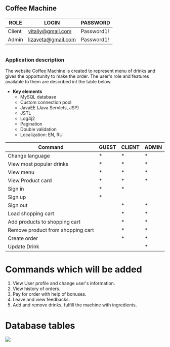## Coffee Machine

ROLE | LOGIN | PASSWORD 
---------| --------------|----------------
Client| vitaliy@gmail.com | Password1!  |
Admin| lizaveta@gmail.com | Password1! |
#
### Application description
   The website Coffee Machine is created to represent menu of drinks and gives the opportunity to make the order.
   The user's role and features available to them are described int the table below.
    
   * **Key elements**
      - MySQL database
	  - Custom connection pool
      - JavaEE  (Java Servlets, JSP)
      - JSTL
      - Log4j2
      - Pagination
      - Double validation
      - Localization: EN, RU
      
Command | GUEST | CLIENT | ADMIN 
---------|-------|--------|------
Change language| * | * | * |
View most popular drinks| * | * | * |
View menu| * | * | * |
View Product card| * | * | * |
Sign in| * | * |
Sign up| * |   |
Sign out|   | * | * |
Load shopping cart|   | * | * |
Add products to shopping cart|  | * | * |
Remove product from shopping cart|  | * | * |
Create order|  | * | * |
Update Drink|  |   | * |<br/>	
# Commands which will be added
1. View User profile and change user's information.<br/>
2. View history of orders.<br/>
3. Pay for order with help of bonuses.
4. Leave and view feedbacks.
5. Add and remove drinks, fulfill the machine with ingredients.
# Database tables
![](https://github.com/LizavetaSinitsyna/JavaWebDevelopment-CoffeeMaker/tree/main/src/main/database/tables.jpg)


